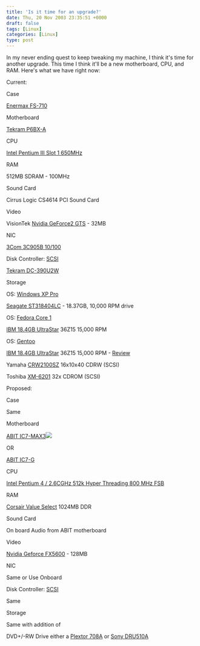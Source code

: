 ```yaml
---
title: 'Is it time for an upgrade?'
date: Thu, 20 Nov 2003 23:35:51 +0000
draft: false
tags: [Linux]
categories: [Linux]
type: post
---
```


In my never ending quest to keep tweaking my machine, I think it's time for another upgrade. This time I think it'll be a new motherboard, CPU, and RAM. Here's what we have right now:

Current:

Case

[Enermax FS-710](http://www.mikhailtech.com/articles/cases/fs710/)

Motherboard

[Tekram P6BX-A](http://www.tekram.com/Hot_Products.asp?Product=P6BX-A)

CPU

[Intel Pentium III Slot 1 650MHz](http://www.intel.com)

RAM

512MB SDRAM - 100MHz

Sound Card

Cirrus Logic CS4614 PCI Sound Card

Video

VisionTek [Nvidia GeForce2 GTS](http://www.nvidia.com/page/geforce2.html) - 32MB

NIC

[3Com 3C905B 10/100](http://www.3com.com/products/en_US/detail.jsp?tab=support&pathtype=support&sku=3C905B-TX-NM)

Disk Controller: [SCSI](http://www.faqs.org/faqs/scsi-faq/)

[Tekram DC-390U2W](http://www.tekram.com/hot_products.asp?Product=DC-390U2_Series)

Storage

OS: [Windows XP Pro](http://www.microsoft.com/windowsxp/default.asp)

[Seagate ST318404LC](http://www.seagate.com/support/disc/specs/scsi/st318404lc.html) - 18.37GB, 10,000 RPM drive

OS: [Fedora Core 1](http://fedora.redhat.com)

[IBM 18.4GB UltraStar](http://www.hgst.com/hdd/ultra/ul36z15.htm) 36Z15 15,000 RPM

OS: [Gentoo](http://www.gentoo.org)

[IBM 18.4GB UltraStar](http://www.hgst.com/hdd/ultra/ul36z15.htm) 36Z15 15,000 RPM - [Review](http://www.storagereview.com/articles/200106/2001062036Z15_1.html)

Yamaha [CRW2100SZ](http://www.amazon.com/exec/obidos/tg/detail/-/B000050X99/002-6827812-4918447?v=glance) 16x10x40 CDRW (SCSI)

Toshiba [XM-6201](http://sdd.toshiba.com/cda/main.aspx?Path=/818200000007000000010000659800000963/81820000011d000000010000659c000003fd/8182000001f8000000010000659c000005ee/818200000264000000010000659c000007df#6201) 32x CDROM (SCSI)

Proposed:

Case

Same

Motherboard

[ABIT IC7-MAX3](http://www.abit-usa.com/products/mb/products.php?categories=1&model=130)![](http://www.abit-usa.com/images/products/ic7-max3_sm.jpg)

OR

[ABIT IC7-G](http://www.abit-usa.com/products/mb/products.php?categories=1&model=4)

CPU

[Intel Pentium 4 / 2.6CGHz 512k Hyper Threading 800 MHz FSB](http://www.newegg.com/app/viewproduct.asp?description=19-116-159&DEPA=1)

RAM

[Corsair Value Select](http://www.corsairmicro.com/corsair/valueselect.html) 1024MB DDR

Sound Card

On board Audio from ABIT motherboard

Video

[Nvidia Geforce FX5600](http://www.nvidia.com/page/fx_5200.html) - 128MB

NIC

Same or Use Onboard

Disk Controller: [SCSI](http://www.faqs.org/faqs/scsi-faq/)

Same

Storage

Same with addition of

DVD+/-RW Drive either a [Plextor 708A](http://www.plextor.com/english/products/708A.html) or [Sony DRU510A](http://www.newegg.com/app/Showimage.asp?image=27-131-211-04.JPG/27-131-211-02.JPG/27-131-211-03.JPG/27-131-211-01.JPG)